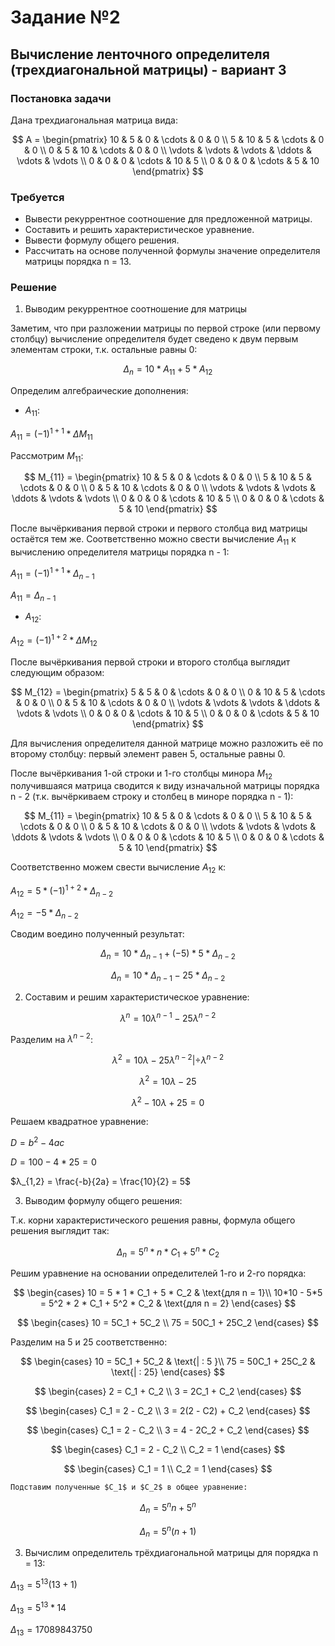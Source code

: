 # Задание №2
## Вычисление ленточного определителя (трехдиагональной матрицы) - вариант 3
### Постановка задачи
Дана трехдиагональная матрица вида:

$$    
A =     
 \begin{pmatrix}    
  10 & 5 & 0 & \cdots & 0 & 0 \\    
  5 & 10 & 5 & \cdots & 0 & 0 \\    
  0 & 5 & 10 & \cdots & 0 & 0 \\    
  \vdots  & \vdots & \vdots & \ddots & \vdots & \vdots  \\    
  0 & 0 & 0 & \cdots & 10 & 5 \\    
  0 & 0 & 0 & \cdots & 5 & 10     
 \end{pmatrix}    
$$

### Требуется
- Вывести рекуррентное соотношение для предложенной матрицы.  
- Составить и решить характеристическое уравнение.  
- Вывести формулу общего решения.  
- Рассчитать на основе полученной формулы значение определителя матрицы порядка n = 13.

### Решение

1. Выводим рекуррентное соотношение для матрицы

Заметим, что при разложении матрицы по первой строке (или первому столбцу) вычисление определителя будет сведено к двум первым элементам строки, т.к. остальные равны 0:

$$
    \begin{equation}
    Δ_{n} = 10 \ast A_{11} + 5 \ast A_{12}
    \end{equation}
$$

Определим алгебраические дополнения:
* $A_{11}$:
    
$A_{11} = (-1)^{1+1} \ast ΔM_{11}$

Рассмотрим $M_{11}$:

$$    
M_{11} =     
    \begin{pmatrix}    
    10 & 5 & 0 & \cdots & 0 & 0 \\    
    5 & 10 & 5 & \cdots & 0 & 0 \\    
    0 & 5 & 10 & \cdots & 0 & 0 \\    
    \vdots  & \vdots & \vdots & \ddots & \vdots & \vdots  \\    
    0 & 0 & 0 & \cdots & 10 & 5 \\    
    0 & 0 & 0 & \cdots & 5 & 10     
    \end{pmatrix}    
$$

После вычёркивания первой строки и первого столбца вид матрицы остаётся тем же. Соответственно можно свести вычисление $A_{11}$ к вычислению определителя матрицы порядка n - 1:

$A_{11} = (-1)^{1+1} \ast Δ_{n-1}$

$A_{11} = Δ_{n-1}$

 * $A_{12}$:

$A_{12} = (-1)^{1+2} \ast ΔM_{12}$
        
После вычёркивания первой строки и второго столбца выглядит следующим образом:
      
$$    
M_{12} =     
    \begin{pmatrix}    
    5 & 5 & 0 & \cdots & 0 & 0 \\    
    0 & 10 & 5 & \cdots & 0 & 0 \\    
    0 & 5 & 10 & \cdots & 0 & 0 \\    
    \vdots  & \vdots & \vdots & \ddots & \vdots & \vdots  \\    
    0 & 0 & 0 & \cdots & 10 & 5 \\    
    0 & 0 & 0 & \cdots & 5 & 10     
    \end{pmatrix}    
$$

Для вычисления определителя данной матрице можно разложить её по второму столбцу: первый элемент равен 5, остальные равны 0.

После вычёркивания 1-ой строки и 1-го столбцы минора $M_{12}$ получившаяся матрица сводится к виду изначальной матрицы порядка n - 2 (т.к. вычёркиваем строку и столбец в миноре порядка n - 1):

$$    
M_{11} =     
    \begin{pmatrix}    
    10 & 5 & 0 & \cdots & 0 & 0 \\    
    5 & 10 & 5 & \cdots & 0 & 0 \\    
    0 & 5 & 10 & \cdots & 0 & 0 \\    
    \vdots  & \vdots & \vdots & \ddots & \vdots & \vdots  \\    
    0 & 0 & 0 & \cdots & 10 & 5 \\    
    0 & 0 & 0 & \cdots & 5 & 10     
    \end{pmatrix}    
$$

Соответственно можем свести вычисление $A_{12}$ к:

$A_{12} = 5 \ast (-1)^{1+2} \ast Δ_{n-2}$

$A_{12} = - 5 * Δ_{n-2}$

Сводим воедино полученный результат:

$$
    \begin{equation}
    Δ_{n} = 10 \ast Δ_{n-1} + (-5) \ast 5 \ast Δ_{n-2}
    \end{equation}
$$

$$
    \begin{equation}
    Δ_{n} = 10 \ast Δ_{n-1} - 25 \ast Δ_{n-2}
    \end{equation}
$$

2. Составим и решим характеристическое уравнение:

$$
    \begin{equation}
    λ^n = 10 λ^{n-1} - 25 λ^{n-2}
    \end{equation}
$$

Разделим на $λ^{n-2}$:

$$
    \begin{equation}
    λ^2 = 10λ - 25λ^{n-2} | \div λ^{n-2}
    \end{equation}
$$

$$
    \begin{equation}
    λ^2 = 10λ - 25
    \end{equation}
$$

$$
    \begin{equation}
    λ^2 - 10  λ + 25 = 0
    \end{equation}
$$

Решаем квадратное уравнение:

$D = b^2 - 4ac$
    
$D = 100 - 4 \ast 25 = 0$

$λ_{1,2} = \frac{-b}{2a} = \frac{10}{2} = 5$

3. Выводим формулу общего решения:

Т.к. корни характеристического решения равны, формула общего решения выглядит так:

$$
    \begin{equation}
    Δ_{n} = 5^n * n * C_1 + 5^n * C_2
    \end{equation}
$$    

Решим уравнение на основании определителей 1-го и 2-го порядка:
    
$$
    \begin{cases}
    10 = 5 * 1 * C_1 + 5 * C_2  & \text{для n = 1}\\
    10*10 - 5*5 = 5^2 * 2 * C_1 + 5^2 * C_2 & \text{для n = 2} 
    \end{cases} 
$$
    
$$
    \begin{cases}
    10 = 5C_1 + 5C_2 \\
    75 = 50С_1 + 25С_2
    \end{cases} 
$$

Разделим на 5 и 25 соответственно:

$$
    \begin{cases}
    10 = 5C_1 + 5C_2 & \text{| : 5 }\\
    75 = 50С_1 + 25С_2 & \text{| : 25}
    \end{cases} 
$$

$$
    \begin{cases}
    2 = C_1 + C_2 \\
    3 = 2С_1 + С_2 
    \end{cases} 
$$

$$
    \begin{cases}
    С_1 = 2 - C_2 \\
    3 = 2(2 - С2) + С_2 
    \end{cases} 
$$

$$
    \begin{cases}
    С_1 = 2 - C_2 \\
    3 = 4 - 2С_2 + С_2 
    \end{cases} 
$$

$$
    \begin{cases}
    С_1 = 2 - C_2 \\
    С_2 = 1
    \end{cases} 
$$

$$
    \begin{cases}
    С_1 = 1 \\
    С_2 = 1
    \end{cases} 
$$

    Подставим полученные $C_1$ и $C_2$ в общее уравнение:

$$
    \begin{equation}
    Δ_{n} = 5^n n + 5^n
    \end{equation}
$$    
    
$$
    \begin{equation}
    Δ_{n} = 5^n(n+1)
    \end{equation}
$$

3. Вычислим определитель трёхдиагональной матрицы для порядка n = 13:
   
$Δ_{13} = 5^{13}(13+1)$

$Δ_{13} = 5^{13} * 14$

$Δ_{13} = 17089843750$
